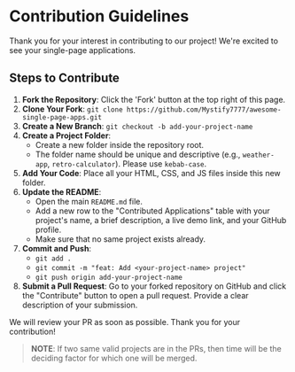 # Contribution Guidelines

Thank you for your interest in contributing to our project! We're excited to see your single-page applications.

## Steps to Contribute

1.  **Fork the Repository**: Click the 'Fork' button at the top right of this page.
2.  **Clone Your Fork**: `git clone https://github.com/Mystify7777/awesome-single-page-apps.git`
3.  **Create a New Branch**: `git checkout -b add-your-project-name`
4.  **Create a Project Folder**:
    * Create a new folder inside the repository root.
    * The folder name should be unique and descriptive (e.g., `weather-app`, `retro-calculator`). Please use `kebab-case`.
5.  **Add Your Code**: Place all your HTML, CSS, and JS files inside this new folder.
6.  **Update the README**:
    * Open the main `README.md` file.
    * Add a new row to the "Contributed Applications" table with your project's name, a brief description, a live demo link, and your GitHub profile.
    * Make sure that no same project exists already.
7.  **Commit and Push**:
    * `git add .`
    * `git commit -m "feat: Add <your-project-name> project"`
    * `git push origin add-your-project-name`
8.  **Submit a Pull Request**: Go to your forked repository on GitHub and click the "Contribute" button to open a pull request. Provide a clear description of your submission.

We will review your PR as soon as possible. Thank you for your contribution!
> **NOTE**: If two same valid projects are in the PRs, then time will be the deciding factor for which one will be merged.

